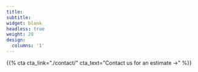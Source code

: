```yaml
---
title:
subtitle:
widget: blank
headless: true
weight: 20
design:
  columns: '1'
---
```


{{% cta cta_link="./contact/" cta_text="Contact us for an estimate →" %}}
